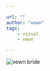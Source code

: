 ```yaml
---

url: ""
author: "vewn"
tags:
    - visual
    - vewn

---
```

![vewn bride](/images/art/vewn-bride.jpg)